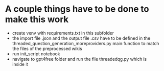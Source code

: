 # A couple things have to be done to make this work
- create venv with requirements.txt in this subfolder
- the import file .json and the output file .csv have to be defined in the threaded_question_generation_moreproviders.py main function to match the files of the preprocessed wikis
- run init_script notebook
- navigate to gpt4free folder and run the file threadedqg.py which is inside it
